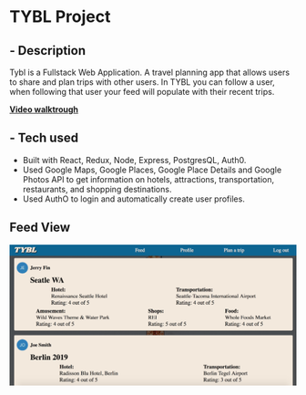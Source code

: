 <h1>TYBL Project</h1>

<h2>- Description</h2>
<p>Tybl is a Fullstack Web Application. A travel planning app that allows users to share and plan trips with other users. In TYBL you can follow a user, when following that user your feed will populate with their recent trips.</p>

<a href="https://www.youtube.com/watch?v=1pkumOKu8VY&t=4s">**Video walktrough**</a>

<h2>- Tech used</h2>
<ul>
    <li>Built with React, Redux, Node, Express, PostgresQL, Auth0.</li>
    <li>Used Google Maps, Google Places, Google Place Details and Google Photos API to get information on hotels, attractions, transportation, restaurants, and shopping destinations.</li>
    <li>Used AuthO to login and automatically create user profiles.</li>
</ul>

<h2>Feed View</h2>

<img src="./readmeImages/feedImg.png">